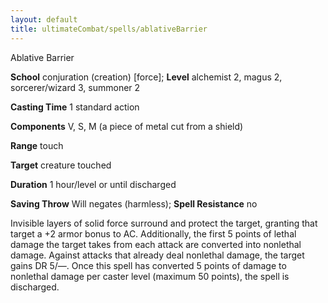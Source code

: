 ```yaml
---
layout: default
title: ultimateCombat/spells/ablativeBarrier
---
```

Ablative Barrier

**School** conjuration (creation) [force]; **Level** alchemist 2, magus 2, sorcerer/wizard 3, summoner 2

**Casting Time** 1 standard action

**Components** V, S, M (a piece of metal cut from a shield)

**Range** touch

**Target** creature touched

**Duration** 1 hour/level or until discharged

**Saving Throw** Will negates (harmless); **Spell Resistance** no

Invisible layers of solid force surround and protect the target, granting that target a +2 armor bonus to AC. Additionally, the first 5 points of lethal damage the target takes from each attack are converted into nonlethal damage. Against attacks that already deal nonlethal damage, the target gains DR 5/—. Once this spell has converted 5 points of damage to nonlethal damage per caster level (maximum 50 points), the spell is discharged.

